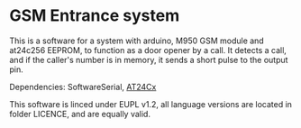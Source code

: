 # GSM Entrance system

This is a software for a system with arduino, M950 GSM module and at24c256 EEPROM, to function as a door opener by a call. It detects a call, and if the caller's number is in memory, it sends a short pulse to the output pin.

Dependencies: SoftwareSerial, [AT24Cx](https://github.com/cyberp/AT24Cx)

This software is linced under EUPL v1.2, all language versions are located in folder LICENCE, and are equally valid.
